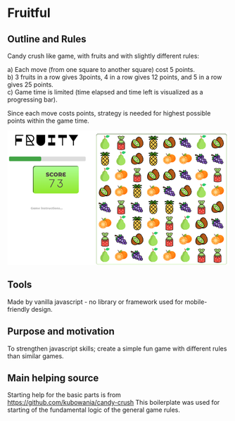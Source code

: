 # Fruitful

## Outline and Rules
Candy crush like game, with fruits and with slightly different rules:   

a) Each move (from one square to another square) cost 5 points.   
b) 3 fruits in a row gives 3points, 4 in a row gives 12 points, and 5 in a row gives 25 points.    
c) Game time is limited (time elapsed and time left is visualized as a progressing bar).   

Since each move costs points, strategy is needed for highest possible points within the game time. 

<img src="https://github.com/osho81/fruitful/blob/main/fruity.PNG" alt="Pic from the game" width="600"/>

## Tools
Made by vanilla javascript - no library or framework used for mobile-friendly design. 

## Purpose and motivation
To strengthen javascript skills; create a simple fun game with different rules than similar games. 

## Main helping source
Starting help for the basic parts is from https://github.com/kubowania/candy-crush 
This boilerplate was used for starting of the fundamental logic of the general game rules. 
